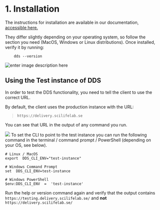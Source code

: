 # 1. Installation

The instructions for installation are available in our documentation, [accessible here.](https://scilifelabdatacentre.github.io/dds_cli/#install-the-command-line-interface-cli-dds-cli)

They differ slightly depending on your operating system, so follow the section you need (MacOS, Windows or Linux distributions). Once installed, verify it by running:

~~~
    dds --version
~~~

![enter image description here](https://scilifelabdatacentre.github.io/dds_cli/_images/dds-version.svg)

## Using the Test instance of DDS

In order to test the DDS functionality, you need to tell the client to use the correct URL.

By default, the client uses the production instance with the URL: 

> `https://delivery.scilifelab.se`

You can see that URL in the output of any command you run.
 
 ![](https://scilifelabdatacentre.github.io/dds_cli/_images/dds-help-2.svg)
To set the CLI to point to the test instance you can run the following command in the terminal / command prompt / PowerShell (depending on your OS, see below).

 ~~~
 # Linux / MacOS
export  DDS_CLI_ENV="test-instance"

# Windows Command Prompt
set  DDS_CLI_ENV=test-instance

# Windows PowerShell
$env:DDS_CLI_ENV  =  'test-instance'
 ~~~


Run the help or version command again and verify that the output contains
 `https://testing.delivery.scilifelab.se/` 
and **not** 
`https://delivery.scilifelab.se/`
